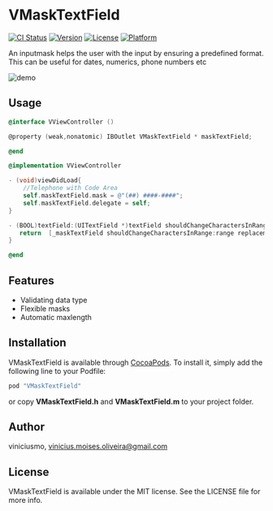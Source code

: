 # VMaskTextField

[![CI Status](http://img.shields.io/travis/viniciusmo/VMaskTextField.svg?style=flat)](https://travis-ci.org/viniciusmo/VMaskTextField)
[![Version](https://img.shields.io/cocoapods/v/VMaskTextField.svg?style=flat)](http://cocoadocs.org/docsets/VMaskTextField)
[![License](https://img.shields.io/cocoapods/l/VMaskTextField.svg?style=flat)](http://cocoadocs.org/docsets/VMaskTextField)
[![Platform](https://img.shields.io/cocoapods/p/VMaskTextField.svg?style=flat)](http://cocoadocs.org/docsets/VMaskTextField)


An inputmask helps the user with the input by ensuring a predefined format. This can be useful for dates, numerics, phone numbers  etc

![demo](https://raw.githubusercontent.com/viniciusmo/VMaskTextField/master/Resources/vmasktextfield.gif)

## Usage
```objective-c
@interface VViewController ()

@property (weak,nonatomic) IBOutlet VMaskTextField * maskTextField;

@end

@implementation VViewController

- (void)viewDidLoad{
    //Telephone with Code Area
    self.maskTextField.mask = @"(##) ####-####";
    self.maskTextField.delegate = self;
}

- (BOOL)textField:(UITextField *)textField shouldChangeCharactersInRange:(NSRange)range replacementString:(NSString *)string{
   return  [_maskTextField shouldChangeCharactersInRange:range replacementString:string];
}

@end
```
## Features

 - Validating  data type
 - Flexible masks
 - Automatic maxlength

## Installation

VMaskTextField is available through [CocoaPods](http://cocoapods.org). To install
it, simply add the following line to your Podfile:
```ruby
pod "VMaskTextField"
```
or copy **VMaskTextField.h** and **VMaskTextField.m** to your project folder.


## Author

viniciusmo, vinicius.moises.oliveira@gmail.com

## License

VMaskTextField is available under the MIT license. See the LICENSE file for more info.

